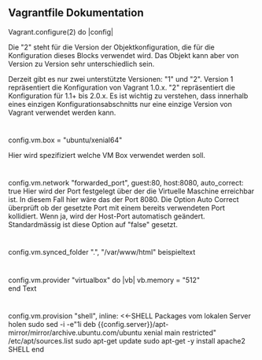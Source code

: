 Vagrantfile Dokumentation
-----------------------------
Vagrant.configure(2) do |config|

Die "2" steht für die Version der Objektkonfiguration, die für die Konfiguration dieses Blocks verwendet wird.
Das Objekt kann aber von Version zu Version sehr unterschiedlich sein.

Derzeit gibt es nur zwei unterstützte Versionen: "1" und "2". Version 1 repräsentiert die Konfiguration von Vagrant 1.0.x. "2" repräsentiert die Konfiguration für 1.1+ bis 2.0.x.
Es ist wichtig zu verstehen, dass innerhalb eines einzigen Konfigurationsabschnitts nur eine einzige Version von Vagrant verwendet werden kann.
#
 config.vm.box = "ubuntu/xenial64"
  
  Hier wird spezifiziert welche VM Box verwendet werden soll.
#
  config.vm.network "forwarded_port", guest:80, host:8080, auto_correct: true
 Hier wird der Port festgelegt über der die Virtuelle Maschine erreichbar ist. In diesem Fall hier wäre das der Port 8080.
 Die Option Auto Correct überprüft ob der gesetzte Port mit einem bereits verwendeten Port kollidiert. Wenn ja, wird der Host-Port automatisch geändert. Standardmässig ist diese Option auf "false" gesetzt.
#
  config.vm.synced_folder ".", "/var/www/html"
  beispieltext
  #
config.vm.provider "virtualbox" do |vb|
  vb.memory = "512"  
end
Text
#
config.vm.provision "shell", inline: <<-SHELL
  Packages vom lokalen Server holen
   sudo sed -i -e"1i deb {{config.server}}/apt-mirror/mirror/archive.ubuntu.com/ubuntu xenial main restricted" /etc/apt/sources.list 
  sudo apt-get update
  sudo apt-get -y install apache2 
SHELL
end

#

<!--stackedit_data:
eyJoaXN0b3J5IjpbLTEwODI3NDY2MCw0NTk1NjQ5ODYsMTc3NT
UwNjIyMCwxMjUwNDM2MjkyLDY4ODY0OTk0MiwxNDA0Mjc1Mzk2
LC0xNjQ5MTI5MTY0LC05OTE2MzM4NCwtNzUwNzE1OTIyXX0=
-->